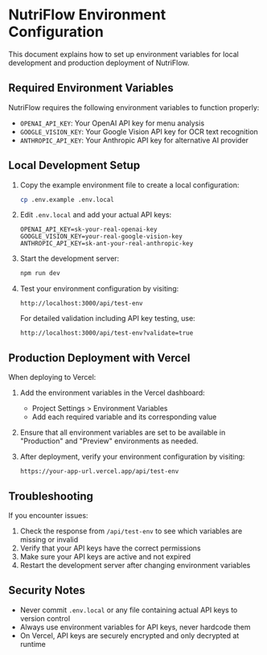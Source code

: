# NutriFlow Environment Configuration

This document explains how to set up environment variables for local development and production deployment of NutriFlow.

## Required Environment Variables

NutriFlow requires the following environment variables to function properly:

- `OPENAI_API_KEY`: Your OpenAI API key for menu analysis
- `GOOGLE_VISION_KEY`: Your Google Vision API key for OCR text recognition
- `ANTHROPIC_API_KEY`: Your Anthropic API key for alternative AI provider

## Local Development Setup

1. Copy the example environment file to create a local configuration:
   ```bash
   cp .env.example .env.local
   ```

2. Edit `.env.local` and add your actual API keys:
   ```
   OPENAI_API_KEY=sk-your-real-openai-key
   GOOGLE_VISION_KEY=your-real-google-vision-key
   ANTHROPIC_API_KEY=sk-ant-your-real-anthropic-key
   ```

3. Start the development server:
   ```bash
   npm run dev
   ```

4. Test your environment configuration by visiting:
   ```
   http://localhost:3000/api/test-env
   ```
   
   For detailed validation including API key testing, use:
   ```
   http://localhost:3000/api/test-env?validate=true
   ```

## Production Deployment with Vercel

When deploying to Vercel:

1. Add the environment variables in the Vercel dashboard:
   - Project Settings > Environment Variables
   - Add each required variable and its corresponding value
   
2. Ensure that all environment variables are set to be available in "Production" and "Preview" environments as needed.

3. After deployment, verify your environment configuration by visiting:
   ```
   https://your-app-url.vercel.app/api/test-env
   ```

## Troubleshooting

If you encounter issues:

1. Check the response from `/api/test-env` to see which variables are missing or invalid
2. Verify that your API keys have the correct permissions
3. Make sure your API keys are active and not expired
4. Restart the development server after changing environment variables

## Security Notes

- Never commit `.env.local` or any file containing actual API keys to version control
- Always use environment variables for API keys, never hardcode them
- On Vercel, API keys are securely encrypted and only decrypted at runtime 